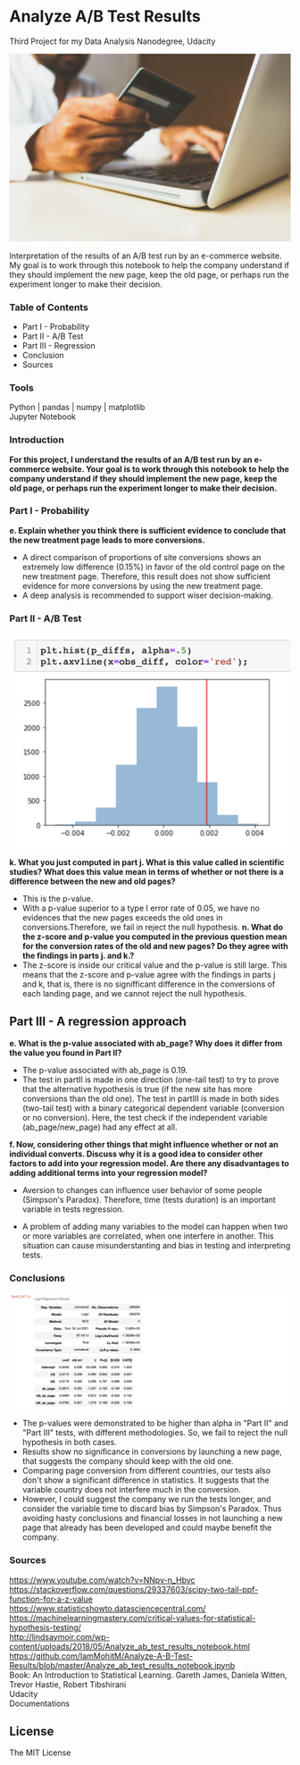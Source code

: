 # Analyze A/B Test Results
Third Project for my Data Analysis Nanodegree, Udacity<br/>

![e-commerce](images/rupixen-com-Q59HmzK38eQ-unsplash.jpeg)


Interpretation of the results of an A/B test run by an e-commerce website. My goal is to work through this notebook to help the company understand if they should implement the new page, keep the old page, or perhaps run the experiment longer to make their decision.<br/>

### Table of Contents
- Part I - Probability
- Part II - A/B Test
- Part III - Regression
- Conclusion
- Sources

### Tools
Python | pandas | numpy | matplotlib </br>
Jupyter Notebook


### Introduction
**For this project, I  understand the results of an A/B test run by an e-commerce website. Your goal is to work through this notebook to help the company understand if they should implement the new page, keep the old page, or perhaps run the experiment longer to make their decision.**

### Part I - Probability
**e. Explain whether you think there is sufficient evidence to conclude that the new treatment page leads to more conversions.**
- A direct comparison of proportions of site conversions shows an extremely low difference (0.15%) in favor of the old control page on the new treatment page. Therefore, this result does not show sufficient evidence for more conversions by using the new treatment page.
- A deep analysis is recommended to support wiser decision-making.

### Part II - A/B Test
![hist](images/hist.png)

**k. What you just computed in part j. What is this value called in scientific studies? What does this value mean in terms of whether or not there is a difference between the new and old pages?**
- This is the p-value.
- With a p-value superior to a type I error rate of 0.05, we have no evidences that the new pages exceeds the old ones in conversions.Therefore, we fail in reject the null hypothesis.
**n. What do the z-score and p-value you computed in the previous question mean for the conversion rates of the old and new pages? Do they agree with the findings in parts j. and k.?**
- The z-score is inside our critical value and the p-value is still large.
This means that the z-score and p-value agree with the findings in parts j and k, that is, there is no signifficant difference in the conversions of each landing page, and we cannot reject the null hypothesis.

## Part III - A regression approach
**e. What is the p-value associated with ab_page? Why does it differ from the value you found in Part II?**
- The p-value associated with ab_page is 0.19.
- The test in partII is made in one direction (one-tail test) to try to prove that the alternative hypothesis is true (if the new site has more conversions than the old one).
The test in partIII is made in both sides (two-tail test) with a binary categorical dependent variable (conversion or no conversion). Here, the test check if the independent variable (ab_page/new_page) had any effect at all.

**f. Now, considering other things that might influence whether or not an individual converts. Discuss why it is a good idea to consider other factors to add into your regression model. Are there any disadvantages to adding additional terms into your regression model?**

- Aversion to changes can influence user behavior of some people (Simpson's Paradox). Therefore, time (tests duration) is an important variable in tests regression.

- A problem of adding many variables to the model can happen when two or more variables are correlated, when one interfere in another. This situation can cause misunderstanting and bias in testing and interpreting tests.


### Conclusions
![summary](images/summary.png)
- The p-values were demonstrated to be higher than alpha in "Part II" and "Part III" tests, with different methodologies. So, we fail to reject the null hypothesis in both cases.
- Results show no significance in conversions by launching a new page, that suggests the company should keep with the old one.
- Comparing page conversion from different countries, our tests also don't show a significant difference in statistics. It suggests that the variable country does not interfere much in the conversion.
- However, I could suggest the company we run the tests longer, and consider the variable time to discard bias by Simpson's Paradox. Thus avoiding hasty conclusions and financial losses in not launching a new page that already has been developed and could maybe benefit the company.



### Sources
https://www.youtube.com/watch?v=NNpv-n_Hbvc<br/>
https://stackoverflow.com/questions/29337603/scipy-two-tail-ppf-function-for-a-z-value<br/>
https://www.statisticshowto.datasciencecentral.com/<br/>
https://machinelearningmastery.com/critical-values-for-statistical-hypothesis-testing/<br/>
http://lindsaymoir.com/wp-content/uploads/2018/05/Analyze_ab_test_results_notebook.html<br/>
https://github.com/IamMohitM/Analyze-A-B-Test-Results/blob/master/Analyze_ab_test_results_notebook.ipynb<br/>
Book: An Introduction to Statistical Learning. Gareth James, Daniela Witten, Trevor Hastie, Robert Tibshirani<br/>
Udacity<br/>
Documentations<br/>

## License

The MIT License

